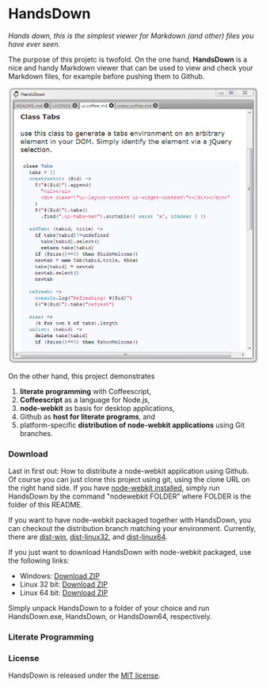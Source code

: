 HandsDown
==========

_Hands down, this is the simplest viewer for Markdown (and other) files you have ever seen._

The purpose of this projetc is twofold. On the one hand, __HandsDown__ is a nice and handy
Markdown viewer that can be used to view and check your Markdown files, for example before
pushing them to Github.

![Screenshot](meta/screenshot.PNG)

On the other hand, this project demonstrates

1. **literate programming** with Coffeescript,
2. **Coffeescript** as a language for Node.js,
3. **node-webkit** as basis for desktop applications,
4. Github as **host for literate programs**, and
5. platform-specific **distribution of node-webkit applications** using Git branches.


### Download

Last in first out: How to distribute a node-webkit application using Github. Of course you can just clone this project using git, using the clone URL on the right hand side. If you have [node-webkit installed](https://github.com/rogerwang/node-webkit), simply run HandsDown by the command "nodewebkit FOLDER" where FOLDER is the folder of this README. 

If you want to have node-webkit packaged together with HandsDown, you can checkout the distribution branch matching your environment. Currently, there are [dist-win](https://github.com/kaiec/HandsDown/tree/dist-win), [dist-linux32](https://github.com/kaiec/HandsDown/tree/dist-linux32), and [dist-linux64](https://github.com/kaiec/HandsDown/tree/dist-linux64).

If you just want to download HandsDown with node-webkit packaged, use the following links:

- Windows: [Download ZIP](https://github.com/kaiec/HandsDown/archive/dist-win.zip)
- Linux 32 bit: [Download ZIP](https://github.com/kaiec/HandsDown/archive/dist-linux32.zip)
- Linux 64 bit: [Download ZIP](https://github.com/kaiec/HandsDown/archive/dist-linux64.zip)

Simply unpack HandsDown to a folder of your choice and run HandsDown.exe, HandsDown, or HandsDown64, respectively.

### Literate Programming


### License

HandsDown is released under the [MIT license](LICENSE).